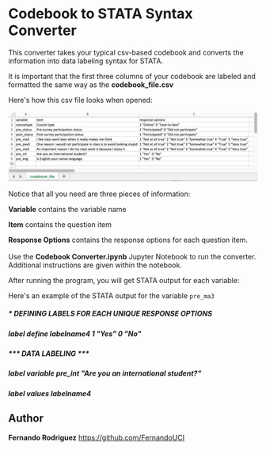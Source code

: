 # Codebook to STATA Syntax Converter

This converter takes your typical csv-based codebook and converts the information into data labeling syntax for STATA. 

It is important that the first three columns of your codebook are labeled and formatted the same way as the <b>codebook_file.csv</b>

Here's how this csv file looks when opened:

![alt text](https://github.com/FernandoUCI/Codebook-to-STATA-Syntax-Converter/blob/master/codebook_screenshot.png)

Notice that all you need are three pieces of information:

<b>Variable</b> contains the variable name

<b>Item</b> contains the question item

<b>Response Options</b> contains the response options for each question item.
<br><br>
Use the <b>Codebook Converter.ipynb</b> Jupyter Notebook to run the converter. Additional instructions are given within the notebook.

After running the program, you will get STATA output for each variable:

Here's an example of the STATA output for the variable `pre_ma3`

##### * DEFINING LABELS FOR EACH UNIQUE RESPONSE OPTIONS <br>
##### label define labelname4 1 "Yes"  0 "No" <br>

##### *** DATA LABELING ***
##### label variable pre_int "Are you an international student?" <br>
##### label values labelname4  <br>



## Author

**Fernando Rodriguez** https://github.com/FernandoUCI


